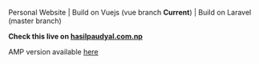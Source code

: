 Personal Website | Build on Vuejs (vue branch **Current**) | Build on Laravel (master branch)

**Check this live on [hasilpaudyal.com.np](https://hasilpaudyal.com.np)**

AMP version available [here](https://amp.hasilpaudyal.com.np)
